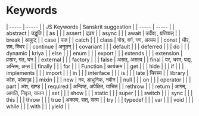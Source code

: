 <!-- @format -->

# Keywords

<!-- Taking javascript & dart as reference language -->

| ----- | ----- |
| JS Keywords | Sanskrit suggestion |
| ----- | ----- |
| abstract | उद्धृति |
| as | |
| assert | द्रढय |
| async | |
| await | उदीक्ष् , प्रतिपाल् |
| break | आकुट् |
| case | पात |
| catch | |
| class | गोत्र, वर्ग, गण, अत्यय |
| const | धीर, सम, स्थिर |
| continue | अनुतन् |
| covariant | |
| default | |
| deferred | |
| do | |
| dynamic | kriya |
| else | |
| enum | |
| export | |
| extends | |
| extension | प्रसार, गत, घन |
| external | |
| factory | |
| false | असत्, असत्य |
| final | पर, चरम, पद्य, अन्तिम, अन्त |
| finally | |
| for | |
| Function | कार्यक्रम |
| get | |
| hide | |
| if | |
| implements | |
| import | |
| in | |
| interface | |
| is | |
| late | चिरस्य |
| library | कोश, कोशगृह |
| mixin | |
| new | नव, आधुनिक, नवीन |
| null | |
| on | |
| operator | |
| part | अंश, खण्ड |
| required | अन्विष्ट, अपेक्षित, याचित |
| rethrow | |
| return | आगम्, आगति, निवृत्त, यातन |
| set | |
| show | |
| static | |
| super | |
| switch | |
| sync | |
| this | |
| throw | |
| true | अकल्य, सत्, सत्य |
| try | |
| typedef | |
| var | |
| void | |
| while | |
| with | |
| yield | |
